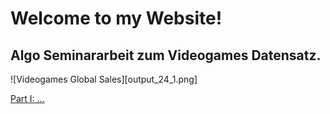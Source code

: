 
# Welcome to my Website!

## Algo Seminararbeit zum Videogames Datensatz.
![Videogames Global Sales][output_24_1.png]

[Part I: ...](DatavsDecision_ONot_GLMs_embedded.html)
